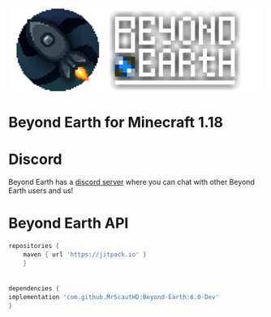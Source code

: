 ![Beyond Earth Logo](src/main/resources/logo.png)

# Beyond Earth for Minecraft 1.18 #

# Discord #

Beyond Earth has a [discord server](https://discord.gg/Xb2nPmN) where you can chat with other Beyond Earth users and us!

# Beyond Earth API #

```groovy
repositories {
    maven { url 'https://jitpack.io' }
    }


dependencies {
implementation 'com.github.MrScautHD:Beyond-Earth:6.0-Dev'
}
```

